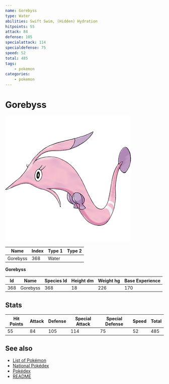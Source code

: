 ```yaml
---
name: Gorebyss
type: Water
abilities: Swift Swim, (Hidden) Hydration
hitpoints: 55
attack: 84
defense: 105
specialattack: 114
specialdefense: 75
speed: 52
total: 485
tags:
    - pokemon
categories:
    - pokemon
---
```


# Gorebyss


![Gorebyss](images/368.png)

| **Name** | **Index** | **Type 1** | **Type 2** |
|----|----|----|----|
| Gorebyss | 368 | Water  |  |

**Gorebyss** 




| **Id** | **Name** | **Species Id** | **Height dm** | **Weight hg** | **Base Experience** |
|--------|----------|----------------|------------|------------|---------------------|
| 368 | Gorebyss | 368 | 18 | 226 | 170 |



## Stats

| **Hit Points** | **Attack** | **Defense** | **Special Attack** | **Special Defense** | **Speed** | **Total** |
|----------------|------------|-------------|--------------------|---------------------|-----------|-----------|
| 55 | 84 | 105 | 114 | 75 | 52 | 485 |

## See also

- [List of Pokémon](../pokemon.md)
- [National Pokédex](../national_pokedex.md)
- [Pokédex](../pokedex.md)
- [README](../README.md)
